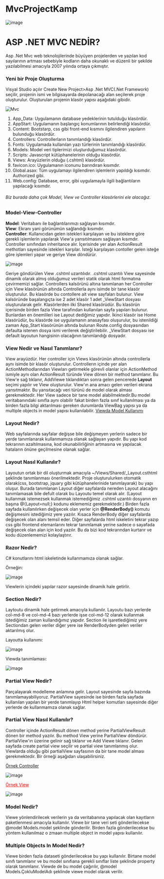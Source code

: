 # MvcProjectKamp
![image](https://user-images.githubusercontent.com/89140860/184127577-4dc63577-c4df-420a-a418-9dcefdc47be4.png)
<h1>ASP .NET MVC NEDİR?</h1>
Asp .Net Mvc web teknolojilerinde büyüyen projelerden ve yazılan kod sayılarının artması sebebiyle kodların daha okunaklı ve düzenli bir şekilde yazılabilmesi amacıyla 2007 yılında ortaya çıkmıştır.

<h3>Yeni bir Proje Oluşturma</h3>
 Visyal Studio açılır Create New Project>Asp .Net MVC(.Net Framework) seçilir, projenin ismi ve bilgisayarda depolanacağı alan seçilerek proje oluşturulur. Oluşturulan projenin klasör yapısı aşağıdaki gibidir.

![Mvc](https://user-images.githubusercontent.com/89140860/184851699-cb135610-92e9-4c93-86fb-9412c8f12180.png)

1. App_Data: Uygulamanın database yedeklerinin tutulduğu klasördür.
2. AppStart: Uygulamanın başlangıç konumlarının belirlendiği klasördür.
3. Content: Bootstarp, css gibi front-end kısmını ilgilendiren yapıların bulunduğu klasördür.
4. Controllers: Controllerların tanımlandığı klasördür.
5. Fonts: Uygulamada kullanılan yazı türlerinin tanımlandığı klasördür.
6. Models: Model veri tiplerimizi oluşturduğumuz klasördür.
7. Scripts: Javascript kütüphanelerinin olduğu klasördür.
8. Views: Arayüzlerin olduğu (.cshtml) klasördür.
9. favicon.ico: Uygulamanın iconunu barındıran kısımdır.
10. Global.asax: Tüm uygulamayı ilgilendiren işlemlerin yapıldığı kısımdır. Authorized gibi.
11. Web.config: Database, error, gibi uygulamayla ilgili bağlantıların yapılacağı kısımdır.

<h6>Biz burada daha çok Model, View ve Controller klasörlerini ele alacağız.</h6> 

<h3>Model-View-Controller</h3>
<strong>Model</strong>: Veritabanı ile bağlantılarımızı sağlayan kısımdır.<br/>
<strong>View</strong>: Ekranı yani görünümün sağlandığı kısımdır.<br/>
<strong>Controller</strong>: Kullanıcıdan gelen istekleri karşılayan ve bu isteklere göre gerekli işlemlerin yapılarak View'a yansıtılmasını sağlayan kısımdır. Controller sınıfından 
inheritance alır. İçerisinde yer alan ActionResult methotları sayesinde istekleri karşılar. İsteği karşılayan contoller gelen isteğe göre işlemleri yapar ve geriye View döndürür.
<br/>

![image](https://user-images.githubusercontent.com/89140860/184472183-414e8e2a-2397-4b56-956e-d55e7854fc88.png)


 Geriye göndürülen View .cshtml uzantılıdır. .cshtml uzantılı View sayesinde dinamik olarak almış olduğumuz verileri statik olarak html formatına çevirmemizi sağlar.
 Controllers kalsörünü altına tanımlanan her Controller için View klasörünün altında Controllerla aynı isimde bir tane klasör oluşturulur. Bu klasörde bu contollere ait view sayfaları bulunur. View kalsöründe başalangıçta ise 2 adet klasör 1 adet _ViewStart dosyası oluşturularak gelir. Klasörlerden ilki Shared klasörüdür. Bu klasörün içerisinde birden fazla View tarafından kullanılan sayfa yapıları bulunur. Bunlardan en önemlileri ise Layout dediğimiz yapıdır. İkinci klasör ise Home klasörüdür, bu klasörde ise uygulamanın anasayfası oluşurulur, bu istenildiği zaman App_Start klasörünün altında bulunan Route.config dosyasından defaulta istenen dosya ismi verilerek değiştirilebilir. _ViewStart dosyası ise default layoutun hangisinin olacağının tanımlandığı dosyadır.
 
  <h3>View Nedir ve Nasıl Tanımlanır?</h3>
 View arayüzdür. Her controller için Views klasörünün altında controllerla aynı isimde bir klasör oluşturulur. Controllerın içinde yer alan ActionMethodlarından Viewları getirmekle görevli olanlar için ActionMethod ismiyle aynı olan ActionResult türünde View dönen bir method tanımlanır. Bu View'e sağ tıklanır, AddViewe tıklandıktan sonra gelen pencerede <strong>Layout</strong> seçimi yapılır ve View oluşturulur. View'ın ana amacı gelen verileri ekrana yansıtmaktır. Bu yansıtacağı veri türünü de model olarak alması gerekmektedir. Her View sadece bir tane model alabilmektedir.Bu model veritabanındaki sınıfla aynı olabilir fakat birden fazla sınıf kullanılması ya da birden fazla bilgi aktarılması gereken durumlarda ViewBag yapısı ya da multiple objects in model yapısı kullanılabilir. 
 <a href="https://github.com/mmtdemr42/MvcProjectKamp/blob/main/MvcProjectKamp/Views/WriterMessage/GetByMessage.cshtml">Viewda Model Kullanımı</a>
 
 <h3>Layout Nedir?</h3>
 Web sayfalarında sayfalar değişse bile değişmeyen yerlerin sadece bir yerde tanımlanarak kullanmamıza olanak sağlayan yapıdır. Bu yapı kod tekrarının azaltılmasına, kod okunabilirliğinin artmasına ve yapılacak hataların önüne geçilmesine olanak sağlar.
 
  <h3>Layout Nasıl Kullanılır?</h3>
  Layoutun ortak bir dil oluşturmak amacıyla ~/Views/Shared/_Layout.csthtml şeklinde tanımlanması önerilmektedir. Proje oluşturulurken otomatik olarak(css, bootstrap, jquary gibi kütüphanelerinide tanımlayarak) bu yapı oluşur. Burada tanımlanan Layout diğer sayfalarda nereden Layout alacağını tanımlamasak bile defult olarak bu Layoutu temel olarak alır. (Layout kullanmak istemezsek kullanmak istemediğimiz .cshtml uzantılı dosyanın en başına @{Layout=null;} kodunu eklememiz gerekmektedir.)
Birden fazla sayfada kullanılırken değişecek olan yerler için <strong>@RenderBody()</strong> komutu değişmesini istediğimiz yere yazılır. Kısaca RenderBody diğer sayfalarda değişecek olan alanı temsil eder. Diğer sayfalarda html iskeletini tekrar yazıp css gibi frontend elemanlarını tekrar tanımlamak yerine sadece o sayafada değişecek olan alan için kod yazılır. Bu da bizi kod tekrarından kurtarır ve kodu düzenlememizi kolaylaştırır.

 <h3>Razor Nedir?</h3>
 C# konutlarını html iskeletinde kullanmamıza olanak sağlar.
 
 Örneğin: 
 
 ![image](https://user-images.githubusercontent.com/89140860/184867830-dabe24a8-af7f-4acf-8856-33faeed3eed8.png)
 
 Viewlerin içindeki yapılar razor sayesinde dinamik hale getirlir.
<h3>Section Nedir?</h3>
Laytoutu dinamik hale getirmek amacıyla kullanılır. Layoutu bazı yerlerde col-md-8 ve col-md-4 bazı yerlerde işse col-md-12 olarak kullanmak istediğimiz zaman kullandığımız yapıdır. Section ile işaretlediğimiz yere Sectiondan gelen veriler diğer yere ise RenderBodyden gelen veriler aktarılmış olur.

Layoutta kullanımı:

![image](https://user-images.githubusercontent.com/89140860/184934531-ad5506b1-5a21-4dcb-96ca-a53a917e9234.png)

Viewda tanımlaması:

![image](https://user-images.githubusercontent.com/89140860/184934754-ffeccaef-9921-4ddb-b547-a5e737a208a0.png)




 
 <h3>Partial View Nedir?</h3>
Parçalayarak modelleme anlamına gelir. Layout sayesinde sayfa bazında tanımlamayabiliyoruz. PartialView sayesinde ise birden fazla sayfada kullanılan yapıları bir yerde tanımlayıp Html helper komutları sayesinde diğer yerlerde de kullanmamıza olanak sağlar.

<h3>Partial View Nasıl Kullanılır?</h3>
Controller içinde ActionResult dönen method yerine PartialViewResult dönen bir method yazılır. Bu method View yerine PartialView döndürür. PartialView'ın üzerine gelinir sağ tıklanır ve Add Viewe tıklanır. Gelen sayfada create partial view seçilir ve partial view tanımlanmış olur. Viewlarda olduğu gibi partialView sayfasının da bir tane model alması gerekmektedir. Bir örneği aşağıdan ulaşabilirsiniz.

 <a href="https://github.com/mmtdemr42/MvcProjectKamp/blob/main/MvcProjectKamp/Controllers/WriterMessageController.cs">Örnek Controller</a>
 
![image](https://user-images.githubusercontent.com/89140860/184889246-98a4795b-e565-4213-9791-7d7d24f29bdc.png)
 
 <a style="color:red;" href="https://github.com/mmtdemr42/MvcProjectKamp/blob/main/MvcProjectKamp/Views/WriterMessage/Index.cshtml">Örnek View</a>

![image](https://user-images.githubusercontent.com/89140860/184889622-c9c072bb-165c-4347-8072-7d18b4f520b2.png)


<h3>Model Nedir?</h3>
Viewe yönlendirilecek verilerin ya da veritabanına yapılacak olan kayıtların paketlenmesi amacıyla kullanılır. Viewe bir tane veri seti gönderilecekse @model Models.model şeklinde gönderilir. Birden fazla gönderilecekse bu yöntem kullanılmaz o zmaan multiple object in model yapısı kullanılır.

<h3>Multiple Objects In Model Nedir?</h3>
Viewe birden fazla dataseti gönderilecekse bu yapı kullanılır. Birtane model sınıfı tanımlanır ve bu model sınıfıana gerekli sınıflar liste şeklinde property olarak tanımlanır. Viewde de bu model çağırılır, @model Models.ÇokluModelAdı şeklinde viewe model olarak verilir.


